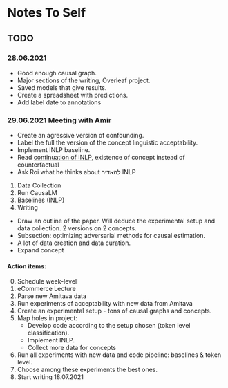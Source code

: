 # Notes To Self

## TODO

### 28.06.2021
* Good enough causal graph.
* Major sections of the writing, Overleaf project.
* Saved models that give results.
* Create a spreadsheet with predictions.
* Add label date to annotations


### 29.06.2021 Meeting with Amir
* Create an agressive version of confounding.
* Label the full the version of the concept linguistic acceptability.
* Implement INLP baseline.
* Read [continuation of INLP](https://arxiv.org/abs/2105.06965), existence of concept instead of counterfactual
* Ask Roi what he thinks about להאדיר INLP


1. Data Collection
2. Run CausaLM
3. Baselines (INLP)
4. Writing


* Draw an outline of the paper. Will deduce the experimental setup and data collection. 2 versions on 2 concepts.
* Subsection: optimizing adversarial methods for causal estimation.
* A lot of data creation and data curation.
* Expand concept 


#### Action items:
0. Schedule week-level
1. eCommerce Lecture 
2. Parse new Amitava data
3. Run experiments of acceptability with new data from Amitava
4. Create an experimental setup - tons of causal graphs and concepts.
5. Map holes in project:
    * Develop code according to the setup chosen (token level classification).
    * Implement INLP.
    * Collect more data for concepts
6. Run all experiments with new data and code pipeline: baselines & token level.
7. Choose among these experiments the best ones.
8. Start writing 18.07.2021

